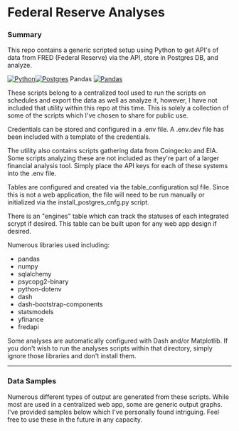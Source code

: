 # Federal Reserve Analyses

### Summary
This repo contains a generic scripted setup using Python to get API's of data from FRED (Federal Reserve) via the API, store in Postgres DB, and analyze.

[![Python](https://img.shields.io/badge/Python-3776AB?logo=python&logoColor=fff)](#)[![Postgres](https://img.shields.io/badge/Postgres-%23316192.svg?logo=postgresql&logoColor=white)](#) Pandas 	[![Pandas](https://img.shields.io/badge/Pandas-150458?logo=pandas&logoColor=fff)](#)

These scripts belong to a centralized tool used to run the scripts on schedules and export the data as well as analyze it, however, I have not included that utility within this repo at this time. This is solely a collection of some of the scripts which I've chosen to share for public use.

Credentials can be stored and configured in a .env file. A .env.dev file has been included with a template of the credentials. 

The utility also contains scripts gathering data from Coingecko and EIA. Some scripts analyzing these are not included as they're part of a larger financial analysis tool. Simply place the API keys for each of these systems into the .env file.

Tables are configured and created via the table_configuration.sql file. Since this is not a web application, the file will need to be run manually or initialized via the install_postgres_cnfg.py script.

There is an "engines" table which can track the statuses of each integrated scrypt if desired. This table can be built upon for any web app design if desired.

Numerous libraries used including:
- pandas
- numpy
- sqlalchemy 
- psycopg2-binary 
- python-dotenv
- dash
- dash-bootstrap-components
- statsmodels
- yfinance 
- fredapi

Some analyses are automatically configured with Dash and/or Matplotlib. If you don't wish to run the analyses scripts within that directory, simply ignore those libraries and don't install them.

------------

### Data Samples
Numerous different types of output are generated from these scripts. While most are used in a centralized web app, some are generic output graphs. I've provided samples below which I've personally found intriguing. Feel free to use these in the future in any capacity.
